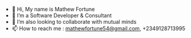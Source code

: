 - 👋 Hi, My name is Mathew Fortune
- 👀 I’m a Software Developer & Consultant
- 💞️ I’m also looking to collaborate with mutual minds 
- 📫 How to reach me : mathewfortune54@gmail.com, +2349128713995

<!---
ugoabuchi/ugoabuchi is a ✨ special ✨ repository because its `README.md` (this file) appears on your GitHub profile.
You can click the Preview link to take a look at your changes.
--->
